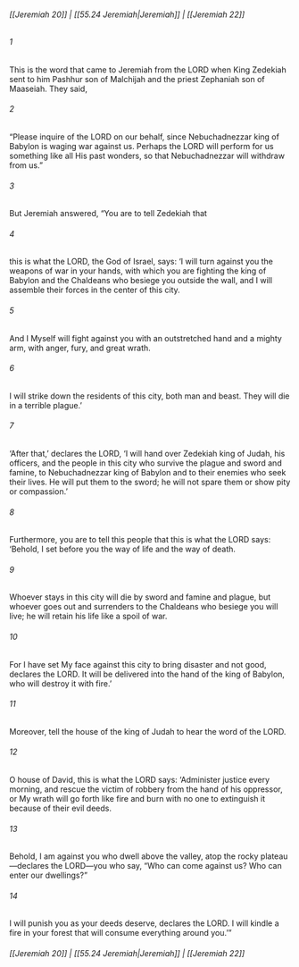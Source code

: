 
###### [[Jeremiah 20]] | [[55.24 Jeremiah|Jeremiah]] | [[Jeremiah 22]]

###### 1
This is the word that came to Jeremiah from the LORD when King Zedekiah sent to him Pashhur son of Malchijah and the priest Zephaniah son of Maaseiah. They said,
###### 2
“Please inquire of the LORD on our behalf, since Nebuchadnezzar king of Babylon is waging war against us. Perhaps the LORD will perform for us something like all His past wonders, so that Nebuchadnezzar will withdraw from us.”
###### 3
But Jeremiah answered, “You are to tell Zedekiah that
###### 4
this is what the LORD, the God of Israel, says: ‘I will turn against you the weapons of war in your hands, with which you are fighting the king of Babylon and the Chaldeans who besiege you outside the wall, and I will assemble their forces in the center of this city.
###### 5
And I Myself will fight against you with an outstretched hand and a mighty arm, with anger, fury, and great wrath.
###### 6
I will strike down the residents of this city, both man and beast. They will die in a terrible plague.’
###### 7
‘After that,’ declares the LORD, ‘I will hand over Zedekiah king of Judah, his officers, and the people in this city who survive the plague and sword and famine, to Nebuchadnezzar king of Babylon and to their enemies who seek their lives. He will put them to the sword; he will not spare them or show pity or compassion.’
###### 8
Furthermore, you are to tell this people that this is what the LORD says: ‘Behold, I set before you the way of life and the way of death.
###### 9
Whoever stays in this city will die by sword and famine and plague, but whoever goes out and surrenders to the Chaldeans who besiege you will live; he will retain his life like a spoil of war.
###### 10
For I have set My face against this city to bring disaster and not good, declares the LORD. It will be delivered into the hand of the king of Babylon, who will destroy it with fire.’
###### 11
Moreover, tell the house of the king of Judah to hear the word of the LORD.
###### 12
O house of David, this is what the LORD says: ‘Administer justice every morning, and rescue the victim of robbery from the hand of his oppressor, or My wrath will go forth like fire and burn with no one to extinguish it because of their evil deeds.
###### 13
Behold, I am against you who dwell above the valley, atop the rocky plateau—declares the LORD—you who say, “Who can come against us? Who can enter our dwellings?”
###### 14
I will punish you as your deeds deserve, declares the LORD. I will kindle a fire in your forest that will consume everything around you.’”

###### [[Jeremiah 20]] | [[55.24 Jeremiah|Jeremiah]] | [[Jeremiah 22]]
